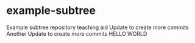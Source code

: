 # example-subtree
Example subtree repository teaching aid
Update to create more commits
Another Update to create more commits
HELLO WORLD
